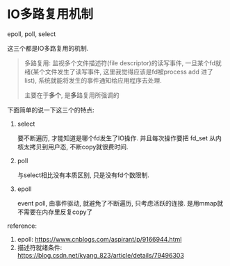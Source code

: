 # IO多路复用机制

epoll, poll, select

这三个都是IO多路复用的机制.

> 多路复用: 监视多个文件描述符(file descriptor)的读写事件, 一旦某个fd就绪(某个文件发生了读写事件, 这里我觉得应该是fd被process add 进了 list), 系统就能将发生的事件通知给应用程序去处理.
>
> 主要在于**多个**, 是**多**路复用所强调的

下面简单的说一下这三个的特点:

1. select

    要不断遍历, 才能知道是哪个fd发生了IO操作. 并且每次操作要把 fd_set 从内核太拷贝到用户态, 不断copy就很费时间.

2. poll

    与select相比没有本质区别, 只是没有fd个数限制.

3. epoll

    event poll, 由事件驱动, 就避免了不断遍历, 只考虑活跃的连接. 是用mmap就不需要在内存里反复copy了





reference:

1. epoll: https://www.cnblogs.com/aspirant/p/9166944.html
2. 描述符就绪条件: https://blog.csdn.net/kyang_823/article/details/79496303